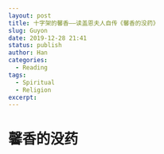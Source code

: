 ```yaml
---
layout: post
title: 十字架的馨香——读盖恩夫人自传《馨香的没药》
slug: Guyon
date: 2019-12-28 21:41
status: publish
author: Han
categories: 
  - Reading
tags:
  - Spiritual
  - Religion
excerpt: 
---
```



# 馨香的没药


